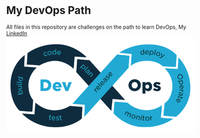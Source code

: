 # My DevOps Path
All files in this repository are challenges on the path to learn DevOps, My [LinkedIn](https://www.linkedin.com/in/nadav-chen22/)
![My DevOps Path](devops.png)

